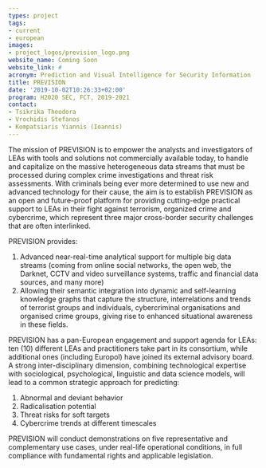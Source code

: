 ```yaml
---
types: project
tags:
- current
- european
images:
- project_logos/prevision_logo.png
website_name: Coming Soon
website_link: #
acronym: Prediction and Visual Intelligence for Security Information
title: PREVISION
date: '2019-10-02T10:26:33+02:00'
program: H2020 SEC, FCT, 2019-2021
contact: 
- Tsikrika Theodora
- Vrochidis Stefanos
- Kompatsiaris Yiannis (Ioannis)
---
```

<p>
The mission of PREVISION is to empower the analysts and investigators of LEAs with tools and solutions not commercially available today, to handle and capitalize on the massive heterogeneous data streams that must be processed during complex crime investigations and threat risk assessments. With criminals being ever more determined to use new and advanced technology for their cause, the aim is to establish PREVISION as an open and future-proof platform for providing cutting-edge practical support to LEAs in their fight against terrorism, organized crime and cybercrime, which represent three major cross-border security challenges that are often interlinked.
</p>
<p>
PREVISION provides:
<ol>
<li>Advanced near-real-time analytical support for multiple big data streams (coming from online social networks, the open web, the Darknet, CCTV and video surveillance systems, traffic and financial data sources, and many more)</li>
<li>Allowing their semantic integration into dynamic and self-learning knowledge graphs that capture the structure, interrelations and trends of terrorist groups and individuals, cybercriminal organisations and organised crime groups, giving rise to enhanced situational awareness in these fields.</li>
</ol>
</p>
<p>
PREVISION has a pan-European engagement and support agenda for LEAs: ten (10) different LEAs and practitioners take part in its consortium, while additional ones (including Europol) have joined its external advisory board. A strong inter-disciplinary dimension, combining technological expertise with sociological, psychological, linguistic and data science models, will lead to a common strategic approach for predicting:
<ol>
<li>Abnormal and deviant behavior</li>
<li>Radicalisation potential</li>
<li>Threat risks for soft targets</li>
<li>Cybercrime trends at different timescales</li>
</ol>
</p>
<p>
PREVISION will conduct demonstrations on five representative and complementary use cases, under real-life operational conditions, in full compliance with fundamental rights and applicable legislation.
</p>



